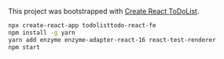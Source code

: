 This project was bootstrapped with [Create React ToDoList](https://github.com/facebookincubator/create-react-app).

```bash
npx create-react-app todolisttodo-react-fe
npm install -g yarn
yarn add enzyme enzyme-adapter-react-16 react-test-renderer
npm start




```
